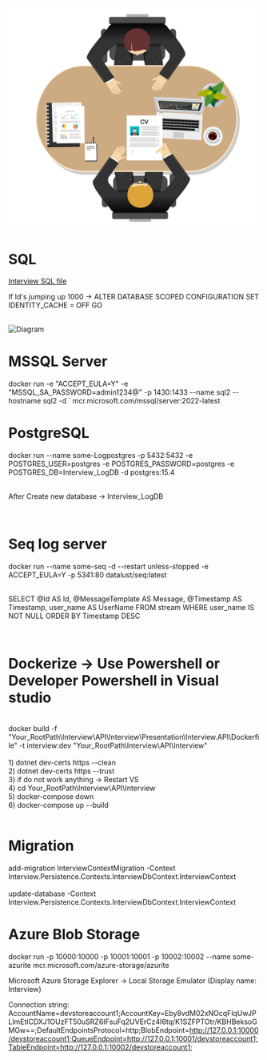 <img src="https://github.com/MehrajLatifli/Interview-with-Onion-Architecture-/blob/master/v2/Assets/image.png" alt="Your Image Description" width="500">


<h1> SQL </h1>
<a href="https://github.com/MehrajLatifli/Interview-with-Onion-Architecture-/blob/master/v2/Assets/Interview.sql">Interview SQL file</a>
</br>
<p>If Id's jumping up 1000 ->  ALTER DATABASE SCOPED CONFIGURATION SET IDENTITY_CACHE = OFF   GO</p>
</br>
<img src="https://github.com/MehrajLatifli/Interview-with-Onion-Architecture-/blob/master/v2/Assets/İnterview%20diagram.png" alt="Diagram" width="500">

</br>

<h1> MSSQL Server </h1>
docker run -e "ACCEPT_EULA=Y" -e "MSSQL_SA_PASSWORD=admin1234@" -p 1430:1433 --name sql2 --hostname sql2 -d ` mcr.microsoft.com/mssql/server:2022-latest 

</br>

<h1> PostgreSQL </h1>
docker run --name some-Logpostgres -p 5432:5432 -e POSTGRES_USER=postgres -e POSTGRES_PASSWORD=postgres -e POSTGRES_DB=Interview_LogDB -d postgres:15.4
</br>
</br>
<p> After Create new database -> Interview_LogDB </p>
</br>

<h1> Seq log server </h1>
docker run --name some-seq -d --restart unless-stopped -e ACCEPT_EULA=Y -p 5341:80 datalust/seq:latest

</br>
</br>


<p> SELECT
    @Id AS Id,
    @MessageTemplate AS Message,
    @Timestamp AS Timestamp,
    user_name AS UserName
FROM
    stream
WHERE
    user_name IS NOT NULL
ORDER BY Timestamp DESC </p>

</br>

<h1> Dockerize -> Use Powershell or Developer Powershell in Visual studio</h1>
<br/>
docker build    -f "Your_RootPath\Interview\API\Interview\Presentation\Interview.API\Dockerfile"    -t interview:dev    "Your_RootPath\Interview\API\Interview" 
<br/>
<br/>
1) dotnet dev-certs https --clean
<br/>
2) dotnet dev-certs https --trust
<br/>
3) if do not work anything -> Restart VS
<br/>
4) cd Your_RootPath\Interview\API\Interview
<br/>
5) docker-compose down
<br/>    
6) docker-compose up --build

</br>
<br/>

<h1> Migration </h1>
add-migration InterviewContextMigration -Context Interview.Persistence.Contexts.InterviewDbContext.InterviewContext
</br>
</br>
update-database -Context Interview.Persistence.Contexts.InterviewDbContext.InterviewContext
</br>
<h1> Azure Blob Storage </h1>

docker run -p 10000:10000 -p 10001:10001 -p 10002:10002 --name some-azurite mcr.microsoft.com/azure-storage/azurite

Microsoft Azure Storage Explorer -> Local Storage Emulator (Display name: Interview)

Connection string:   AccountName=devstoreaccount1;AccountKey=Eby8vdM02xNOcqFlqUwJPLlmEtlCDXJ1OUzFT50uSRZ6IFsuFq2UVErCz4I6tq/K1SZFPTOtr/KBHBeksoGMGw==;DefaultEndpointsProtocol=http;BlobEndpoint=http://127.0.0.1:10000/devstoreaccount1;QueueEndpoint=http://127.0.0.1:10001/devstoreaccount1;TableEndpoint=http://127.0.0.1:10002/devstoreaccount1; 
